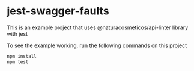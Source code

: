 # jest-swagger-faults

This is an example project that uses @naturacosmeticos/api-linter library with jest

To see the example working, run the following commands on this project

```sh
npm install
npm test
```
